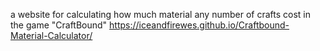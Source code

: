 a website for calculating how much material any number of crafts cost in the game "CraftBound"
https://iceandfirewes.github.io/Craftbound-Material-Calculator/
